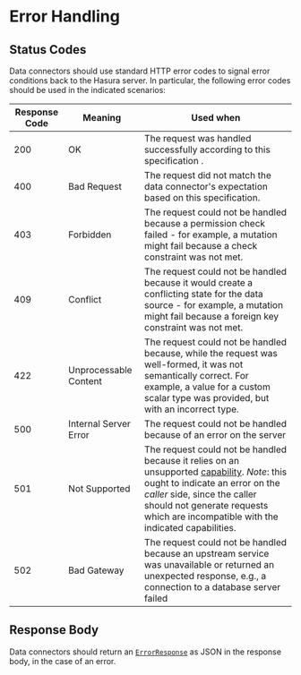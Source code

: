 # Error Handling

## Status Codes

Data connectors should use standard HTTP error codes to signal error conditions back to the Hasura server. In particular, the following error codes should be used in the indicated scenarios:

| Response Code | Meaning | Used when |
|-|-|-|
| 200 | OK | The request was handled successfully according to this specification .|
| 400 | Bad Request | The request did not match the data connector's expectation based on this specification. |
| 403 | Forbidden | The request could not be handled because a permission check failed - for example, a mutation might fail because a check constraint was not met. |
| 409 | Conflict | The request could not be handled because it would create a conflicting state for the data source - for example, a mutation might fail because a foreign key constraint was not met. |
| 422 | Unprocessable Content | The request could not be handled because, while the request was well-formed, it was not semantically correct. For example, a value for a custom scalar type was provided, but with an incorrect type. |
| 500 | Internal Server Error | The request could not be handled because of an error on the server |
| 501 | Not Supported | The request could not be handled because it relies on an unsupported [capability](capabilities.md). _Note_: this ought to indicate an error on the _caller_ side, since the caller should not generate requests which are incompatible with the indicated capabilities. |
| 502 | Bad Gateway | The request could not be handled because an upstream service was unavailable or returned an unexpected response, e.g., a connection to a database server failed |

## Response Body

Data connectors should return an [`ErrorResponse`](../reference/types.md#errorresponse) as JSON in the response body, in the case of an error. 